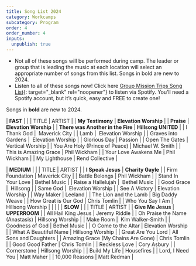 ```yaml
---
title: Song List 2024
category: Workcamps
subcategory: Program
order: 4
order_number: 4
inputs:
  unpublish: true
---
```

* Not all of these songs will be performed during camp. The leader or group that is leading the music at each location will select an appropriate number of songs from this list. Songs in bold are new to 2024.
* Listen to all of these songs now! Click here [Group Mission Trips Song List](https://open.spotify.com/playlist/4gqWixdOxrcVri8n3Rk11F){: target="_blank" rel="noopener"} to listen via Spotify. You’ll need a Spotify account, but it’s quick, easy and FREE to create one!

Songs in **bold** are new to 2024.

| **FAST** |  |
| TITLE | ARTIST |
| **My Testimony** | **Elevation Worship** |
| **Praise** | **Elevation Worship** |
| **There was Another in the Fire** | **Hillsong UNITED** |
| I Thank God | &nbsp;Maverick City |
| Lamb | &nbsp;Elevation Worship |
| Graves into Gardens | &nbsp;Elevation Worship |
| Glorious Day | Passion |
| Open The Gates | Vertical Worship |
| You Are Holy (Prince of Peace) | Michael W. Smith |
| This is Amazing Grace | Phil Wickham |
| Your Love Awakens Me | Phil Wickham |
| My Lighthouse | Rend Collective |

| **MEDIUM** |  |
| TITLE | ARTIST |
| **I Speak Jesus** | **Charity Gayle** |
| Firm Foundation | Maverick City |
| Battle Belongs | Phil Wickham |
| Stand In Your Love | Bethel Music |
| Raise a Hallelujah | &nbsp;Bethel Music |
| Good Grace | &nbsp;Hillsong |
| Same God | &nbsp;Elevation Worship |
| See A Victory | Elevation Worship |
| Way Maker | Leeland |
| The Lion and the Lamb | Big Daddy Weave |
| How Great is Our God | Chris Tomlin |
| Who You Say I Am | Hillsong Worship |
|  |  |
| **SLOW** |  |
| TITLE | ARTIST |
| **Give Me Jesus** | **UPPERROOM** |
| All Hail King Jesus | Jeremy Riddle |
| Oh Praise the Name (Anastasis) | Hillsong Worship |
| Make Room | &nbsp;Kim Walker-Smith |
| Goodness of God | Bethel Music |
| O Come to the Altar | Elevation Worship |
| What A Beautiful Name | Hillsong Worship |
| Great Are You Lord | All Sons and Daughters |
| Amazing Grace (My Chains Are Gone) | Chris Tomlin |
| Good Good Father | Chris Tomlin |
| Reckless Love | Cory Asbury |
| Cornerstone | Hillsong Worship |
| Build My Life | Housefires |
| Lord, I Need You | Matt Maher |
| 10,000 Reasons | Matt Redman |